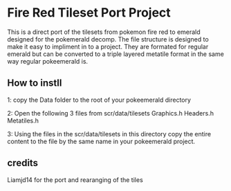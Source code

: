 # Fire Red Tileset Port Project

This is a direct port of the tilesets from pokemon fire red to emerald designed for the pokemerald decomp. The file structure is designed to make it easy to impliment in to a project.
They are formated for regular emerald but can be converted to a triple layered metatile format in the same way regular pokeemerald is.

## How to instll

1: copy the Data folder to the root of your pokeemerald directory

2: Open the following 3 files from scr/data/tilesets
    Graphics.h
    Headers.h
    Metatiles.h

3: Using the files in the scr/data/tilesets in this directory copy the entire content to the file by the same name in your pokeemerald project.

## credits

Liamjd14 for the port and rearanging of the tiles
